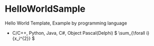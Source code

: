 # HelloWorldSample

Hello World Template, Example by programming language

* C/C++, Python, Java, C#, Object Pascal(Delphi)
$ \sum_{\forall i}{x_i^{2}} $
